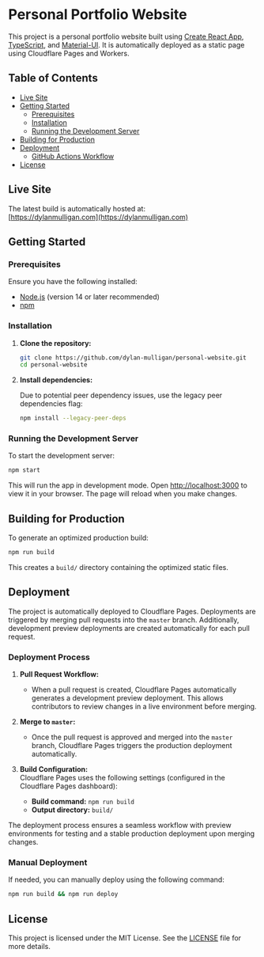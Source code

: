 # Personal Portfolio Website

This project is a personal portfolio website built using [Create React App](https://create-react-app.dev/), [TypeScript](https://www.typescriptlang.org/), and [Material-UI](https://mui.com/). It is automatically deployed as a static page using Cloudflare Pages and Workers.

## Table of Contents
- [Live Site](#live-site)
- [Getting Started](#getting-started)
  - [Prerequisites](#prerequisites)
  - [Installation](#installation)
  - [Running the Development Server](#running-the-development-server)
- [Building for Production](#building-for-production)
- [Deployment](#deployment)
  - [GitHub Actions Workflow](#github-actions-workflow)
- [License](#license)

## Live Site

The latest build is automatically hosted at:  
[https://dylanmulligan.com](https://dylanmulligan.com)

## Getting Started

### Prerequisites

Ensure you have the following installed:
- [Node.js](https://nodejs.org/) (version 14 or later recommended)
- [npm](https://www.npmjs.com/)

### Installation

1. **Clone the repository:**

   ```bash
   git clone https://github.com/dylan-mulligan/personal-website.git
   cd personal-website
   ```

2. **Install dependencies:**

   Due to potential peer dependency issues, use the legacy peer dependencies flag:

   ```bash
   npm install --legacy-peer-deps
   ```

### Running the Development Server

To start the development server:

```bash
npm start
```

This will run the app in development mode. Open [http://localhost:3000](http://localhost:3000) to view it in your browser. The page will reload when you make changes.

## Building for Production

To generate an optimized production build:

```bash
npm run build
```

This creates a `build/` directory containing the optimized static files.

## Deployment

The project is automatically deployed to Cloudflare Pages. Deployments are triggered by merging pull requests into the `master` branch. Additionally, development preview deployments are created automatically for each pull request.

### Deployment Process

1. **Pull Request Workflow:**  
   - When a pull request is created, Cloudflare Pages automatically generates a development preview deployment. This allows contributors to review changes in a live environment before merging.

2. **Merge to `master`:**  
   - Once the pull request is approved and merged into the `master` branch, Cloudflare Pages triggers the production deployment automatically.

3. **Build Configuration:**  
   Cloudflare Pages uses the following settings (configured in the Cloudflare Pages dashboard):  
   - **Build command:** `npm run build`  
   - **Output directory:** `build/`  

The deployment process ensures a seamless workflow with preview environments for testing and a stable production deployment upon merging changes.

### Manual Deployment

If needed, you can manually deploy using the following command:

```bash
npm run build && npm run deploy
```

## License

This project is licensed under the MIT License. See the [LICENSE](LICENSE) file for more details.

